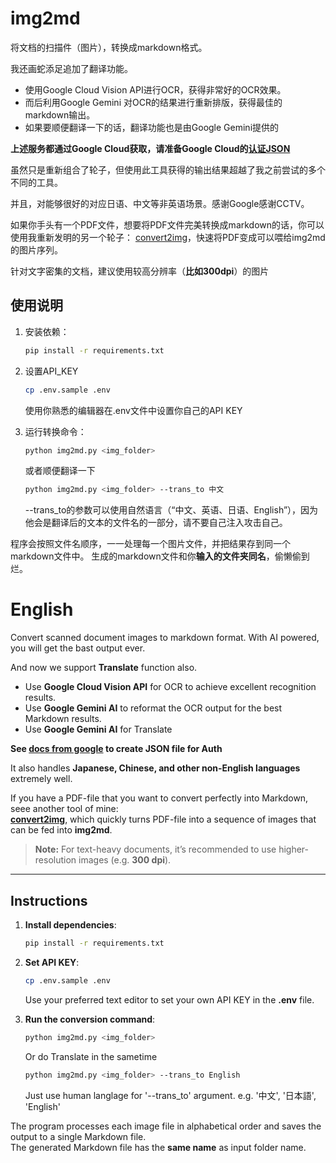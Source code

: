 # img2md
将文档的扫描件（图片），转换成markdown格式。

我还画蛇添足追加了翻译功能。

 - 使用Google Cloud Vision API进行OCR，获得非常好的OCR效果。
 - 而后利用Google Gemini 对OCR的结果进行重新排版，获得最佳的markdown输出。
 - 如果要顺便翻译一下的话，翻译功能也是由Google Gemini提供的

 **上述服务都通过Google Cloud获取，请准备Google Cloud的[认证JSON](https://cloud.google.com/iam/docs/service-accounts-create?hl=zh-CN)**

虽然只是重新组合了轮子，但使用此工具获得的输出结果超越了我之前尝试的多个不同的工具。

并且，对能够很好的对应日语、中文等非英语场景。感谢Google感谢CCTV。

如果你手头有一个PDF文件，想要将PDF文件完美转换成markdown的话，你可以使用我重新发明的另一个轮子：
[convert2img](https://github.com/wengzhiwen/convert2img)，快速将PDF变成可以喂给img2md的图片序列。

针对文字密集的文档，建议使用较高分辨率（**比如300dpi**）的图片

## 使用说明

1. 安装依赖：
    ```bash
    pip install -r requirements.txt
    ```

2. 设置API_KEY
    ```bash
    cp .env.sample .env
    ```
    使用你熟悉的编辑器在.env文件中设置你自己的API KEY

3. 运行转换命令：
    ```bash
    python img2md.py <img_folder>
    ```
    或者顺便翻译一下
    ```bash
    python img2md.py <img_folder> --trans_to 中文
    ```
    --trans_to的参数可以使用自然语言（“中文、英语、日语、English”），因为他会是翻译后的文本的文件名的一部分，请不要自己注入攻击自己。

程序会按照文件名顺序，一一处理每一个图片文件，并把结果存到同一个markdown文件中。
生成的markdown文件和你**输入的文件夹同名**，偷懒偷到烂。


# English

Convert scanned document images to markdown format. With AI powered, you will get the bast output ever.

And now we support **Translate** function also.

- Use **Google Cloud Vision API** for OCR to achieve excellent recognition results.  
- Use **Google Gemini AI** to reformat the OCR output for the best Markdown results.
- Use **Google Gemini AI** for Translate

**See [docs from google](https://cloud.google.com/iam/docs/service-accounts-create) to create JSON file for Auth**

It also handles **Japanese, Chinese, and other non-English languages** extremely well.  

If you have a PDF-file that you want to convert perfectly into Markdown, seee another tool of mine:  
[**convert2img**](https://github.com/wengzhiwen/convert2img), which quickly turns PDF-file into a sequence of images that can be fed into **img2md**.

> **Note:** For text-heavy documents, it’s recommended to use higher-resolution images (e.g. **300 dpi**).

---

## Instructions

1. **Install dependencies**:
    ```bash
    pip install -r requirements.txt
    ```

2. **Set API KEY**:
    ```bash
    cp .env.sample .env
    ```
    Use your preferred text editor to set your own API KEY in the **.env** file.

3. **Run the conversion command**:
    ```bash
    python img2md.py <img_folder>
    ```
    Or do Translate in the sametime
    ```bash
    python img2md.py <img_folder> --trans_to English
    ```
    Just use human langlage for '--trans_to' argument. e.g. '中文', '日本語', 'English'

The program processes each image file in alphabetical order and saves the output to a single Markdown file.  
The generated Markdown file has the **same name** as input folder name.


